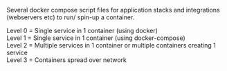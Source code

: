 
Several docker compose script files for application stacks and integrations (webservers etc) 
to run/ spin-up a container.

Level 0 = Single service in 1 container (using docker)<br>
Level 1 = Single service in 1 container (using docker-compose)<br>
Level 2 = Multiple services in 1 container or multiple containers creating 1 service<br>
Level 3 = Containers spread over network
